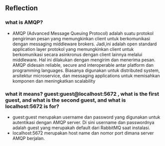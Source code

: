 ## Reflection

### what is AMQP?
- AMQP (Advanced Message Queuing Protocol) adalah suatu protokol pengiriman pesan yang memungkinkan client untuk berkomunikasi dengan messaging middleware brokers. Jadi,ini adalah open standard application layer protokol yang memungkinkan client untuk berkomunikasi secara asinkronus dengan client lainnya melalui middleware. Hal ini dilakukan dengan mengirim dan menerima pesan. AMQP didesain reliable, secure and interoperable antar platform dan programming languages. Biasanya digunakan untuk distributed system, arsitektur microservice, dan messaging applications untuk memisahkan komponen dan meningkatkan scalability

### what it means? guest:guest@localhost:5672 , what is the first guest, and what is the second guest, and what is localhost:5672 is for?
- guest:guest merupakan username dan password yang digunakan untuk autentikasi dengan AMQP server. Di sini username dan passwordnya adalah guest yang merupakah default dari RabbitMQ saat instalasi.
- localhost:5672 merupakan host name dan nomor port dimana server AMQP berjalan.
